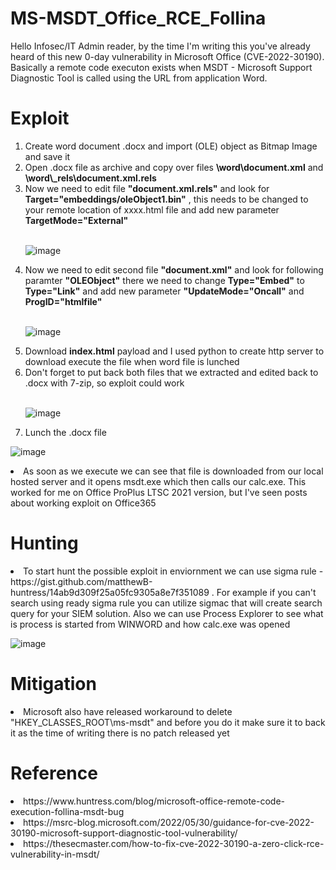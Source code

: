 # MS-MSDT_Office_RCE_Follina

<p> Hello Infosec/IT Admin reader, by the time I'm writing this you've already heard of this new 0-day vulnerability in Microsoft Office (CVE-2022-30190).
  Basically a remote code executon exists when MSDT - Microsoft Support Diagnostic Tool is called using the URL from application Word.</p>
  
 # Exploit
  <ol>
    <li> Create word document .docx and import (OLE) object as Bitmap Image and save it</li>
    <li> Open .docx file as archive and copy over files <strong>\word\document.xml</strong> and <strong>\word\_rels\document.xml.rels</strong></li>
    <li> Now we need to edit file <strong>"document.xml.rels"</strong> and look for <strong>Target="embeddings/oleObject1.bin"</strong> , this needs to be changed to your remote location of xxxx.html file and add new parameter <strong>TargetMode="External"</strong></li>
    </br>
   
![image](https://user-images.githubusercontent.com/85706972/171281149-4c0cdb77-dad8-448d-88bd-296722999a7b.png)

    
<li>Now we need to edit second file <strong>"document.xml"</strong> and look for following paramter <strong>"OLEObject"</strong> there we need to change <strong>Type="Embed"</strong> to <strong>Type="Link"</strong> and add new parameter <strong>"UpdateMode="Oncall"</strong> and <strong>ProgID="htmlfile"</strong></li>
  </br>
   
![image](https://user-images.githubusercontent.com/85706972/171281018-a4d69fac-fab3-4323-865c-bf6981fedefc.png)

<li>Download <strong>index.html</strong> payload and I used python to create http server to download execute the file when word file is lunched</li>

<li>Don't forget to put back both files that we extracted and edited back to .docx with 7-zip, so exploit could work </li>
</br>

![image](https://user-images.githubusercontent.com/85706972/171277755-a05c0901-37ab-4d49-9b2f-45869ec9bd64.png)

<li> Lunch the .docx file </li>
  
 </ol>
 
 ![image](https://user-images.githubusercontent.com/85706972/171279127-decbbeff-a8d0-4d0f-af5e-c15b657fd05c.png)

<p><li> As soon as we execute we can see that file is downloaded from our local hosted server and it opens msdt.exe which then calls our calc.exe. This worked for me on Office ProPlus LTSC 2021 version, but I've seen posts about working exploit on Office365
  
# Hunting 
 
  <p> <li>To start hunt the possible exploit in enviornment we can use sigma rule - https://gist.github.com/matthewB-huntress/14ab9d309f25a05fc9305a8e7f351089 . For example if you can't search using ready sigma rule you can utilize sigmac that will create search query for your SIEM solution.
    Also we can use Process Explorer to see what is process is started from WINWORD and how calc.exe was opened
    
![image](https://user-images.githubusercontent.com/85706972/171280361-311d8e7c-c564-40aa-b960-905b72df5e57.png)
    
# Mitigation    

<li> Microsoft also have released workaround to delete "HKEY_CLASSES_ROOT\ms-msdt" and before you do it make sure it to back it as the time of writing there is no patch released yet </li>
    

# Reference
    
<li> https://www.huntress.com/blog/microsoft-office-remote-code-execution-follina-msdt-bug
<li> https://msrc-blog.microsoft.com/2022/05/30/guidance-for-cve-2022-30190-microsoft-support-diagnostic-tool-vulnerability/
<li> https://thesecmaster.com/how-to-fix-cve-2022-30190-a-zero-click-rce-vulnerability-in-msdt/
  

    

